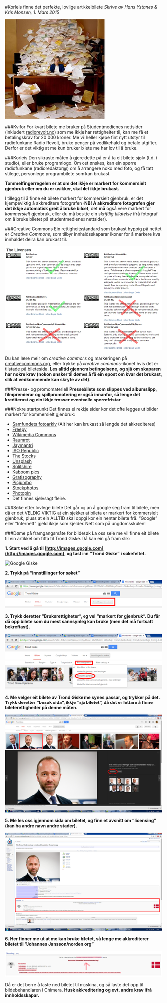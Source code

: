 #Korleis finne det perfekte, lovlige artikkelbilete
*Skrive av Hans Ystanes & Kris Monsen, 1. Mars 2015*

![Så mye lovlig drit](/images/Fotohaug.jpg)

###Kvifor
For kvart bilete me bruker på Studentmedienes nettsider (inkludert [radiorevolt.no](radiorevolt.no)) som me ikkje har rettigheiter til, kan me få et betalingskrav for 20 000 kroner. Me vil heller kjøpe fint nytt utstyr til ~~radiofunkane~~ Radio Revolt, bruke penger på vedlikehald og betale utgifter. Derfor er det viktig at me kun bruker bilete me har lov til å bruke. 

###Korleis
Den sikraste måten å gjere dette på er å ta eit bilete sjølv (t.d. i studio), eller bruke programlogo. Om det ønskes, kan ein spørre radiofunkane (radioredaktor@) om å arrangere noko med foto, og få tatt stilege, personlege programbilete som kan brukast.

**Tommelfingerregelen er at om det ikkje er markert for kommersielt gjenbruk eller om du er usikker, skal det ikkje brukast.**

I tillegg til å finne eit bilete markert for kommersielt gjenbruk, er det kjempeviktig å akkreditere fotografen (**NB! Å akkreditere fotografen gjer det ikkje automatisk greit å bruke bildet**, det **må** også vere markert for *kommersielt* gjenbruk, eller du må besitte ein *skriftlig tillatelse* ifrå fotograf om å bruke biletet på studentmedienes nettsider).

###Creative Commons
Ein rettigheitsstandard som brukast hyppig på nettet er *Creative Commons*, som tilbyr innhaldsskaparar ikoner for å markere kva innhaldet deira kan brukast til.

![Hvilke Creative Commons anmerkninger kan vi bruke?](/images/CreativeCommonsIkoner.jpg)

Du kan lære meir om *creative commons* og markeringen på [creativecommons.org](http://creativecommons.org/), eller trykke på *creative commons*-ikonet hvis det er tilstade på biletesida. **Les alltid gjennom betingelsene, og sjå om skaparen har nokre krav (nokon ønsker til dømes å få ein epost om kvar det brukast, slik at vedkommende kan skryte av det)**.

###Presse- og promomateriell
**Pressebilete som slippes ved albumslipp, filmpremierar og spillpromotering er også innanfor, så lenge det krediterast og ein ikkje trosser eventuelle sperrefristar.**

###Nokre startpunkt
Det finnes ei rekkje sider kor det ofte legges ut bilder markert for kommersielt gjenbruk:
* [Samfundets fotoarkiv](http://foto.samfundet.no/) (Alt her kan brukast så lengde det akkrediteres)
* [Freepy](http://www.freeepy.com/)
* [Wikimedia Commons](http://commons.wikimedia.org/wiki/Main_Page)
* [Raumrot](http://www.raumrot.com/)
* [Jaymantri](http://jaymantri.com/)
* [ISO Republic](http://isorepublic.com/)
* [The Stocks](http://thestocks.im/)
* [Unsplash](https://unsplash.com/)
* [Splitshire](http://www.splitshire.com/)
* [Kaboom pics](http://kaboompics.com/)
* [Gratisography](http://www.gratisography.com/)
* [Picjumbo](http://picjumbo.com/)
* [Stockphotos](http://stockphotos.io/)
* [Photopin](http://photopin.com/)
* Det finnes sjølvsagt fleire.

###Søke etter lovlege bilete
Det går og an å google seg fram til bilete, men då er det VELDIG VIKTIG at ein sjekker at bileta er markert for kommersielt gjenbruk, pluss at ein ALLTID skal oppgi kor ein hentar bilete frå. 
“Google” eller “Internett” gjeld ikkje som kjelder. Nett som på ungdomsskulen!

###Døme på framgangsmåte for bildesøk
La oss seie me vil finne eit bilete til ein artikkel om fitta til Trond Giske. Då kan ein gå fram slik:

**1. Start ved å gå til [http://images.google.com](http://images.google.com), og tast inn “Trond Giske” i søkefeltet.**

![Google Giske](/images/SøkGiske.png)

**2. Trykk på “Innstillinger for søket”**

![Innstillinger for søket](/images/InnstillingerForGiske.png)

**3. Trykk deretter “Bruksrettigheter”, og vel “markert for gjenbruk”. Du får då opp bilete som du mest sannsynleg kan bruke (men det må fortsatt bekreftast).**

![Bruksrettigheter og markert for gjenbruk](/images/GiskeTilGjenbruk.png)

**4. Me velger eit bilete av Trond Giske me synes passar, og trykker på det. Trykk deretter “besøk sida”, ikkje “sjå biletet”, då det er lettare å finne bileterettigheiter på denne måten.**

![Trykk besøk siden](/images/MenKorEFittaTeGiske.png)

**5. Me les oss igjennom sida om biletet, og finn et avsnitt om “licensing” (kan ha andre navn andre stader).**

![Vi finner lisensieringsseksjonen på bildesiden!](/images/FantRettighetanTeGiske.png)

**6. Her finner me ut at me kan bruke biletet, så lenge me akkrediterer biletet til “Johannes Jansson/norden.org”**

![Hva ser vi etter i lisensieringsinfo?](/images/GodkjentGiske.png)

Då er det berre å laste ned biletet til maskina, og så laste det opp til bildebehandlaren i Chimera. **Husk akkreditering og evt. andre krav ifrå innholdsskapar.**
